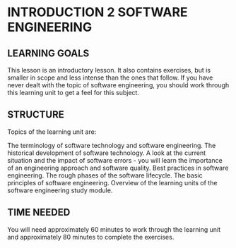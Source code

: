 # INTRODUCTION 2 SOFTWARE ENGINEERING 

## LEARNING GOALS
This lesson is an introductory lesson. It also contains exercises, but is smaller in scope and less intense than the ones that follow. If you have never dealt with the topic of software engineering, you should work through this learning unit to get a feel for this subject.

## STRUCTURE

Topics of the learning unit are:

The terminology of software technology and software engineering.
The historical development of software technology.
A look at the current situation and the impact of software errors - you will learn the importance of an engineering approach and software quality.
Best practices in software engineering.
The rough phases of the software lifecycle.
The basic principles of software engineering.
Overview of the learning units of the software engineering study module.

## TIME NEEDED

You will need approximately 60 minutes to work through the learning unit and approximately 80 minutes to complete the exercises.
